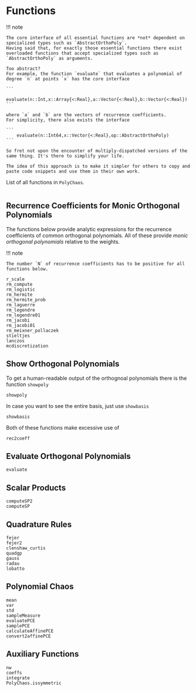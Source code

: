 # Functions

!!! note
    
    The core interface of all essential functions are *not* dependent on specialized types such as `AbstractOrthoPoly`.
    Having said that, for exactly those essential functions there exist overloaded functions that accept specialized types such as `AbstractOrthoPoly` as arguments.
    
    Too abstract?
    For example, the function `evaluate` that evaluates a polynomial of degree `n` at points `x` has the core interface
    
    ```
        evaluate(n::Int,x::Array{<:Real},a::Vector{<:Real},b::Vector{<:Real})
    ```
    
    where `a` and `b` are the vectors of recurrence coefficients.
    For simplicity, there also exists the interface
    
    ```
        evaluate(n::Int64,x::Vector{<:Real},op::AbstractOrthoPoly)
    ```
    
    So fret not upon the encounter of multiply-dispatched versions of the same thing. It's there to simplify your life.
    
    The idea of this approach is to make it simpler for others to copy and paste code snippets and use them in their own work.

List of all functions in `PolyChaos`.

```@index
```

## Recurrence Coefficients for Monic Orthogonal Polynomials

The functions below provide analytic expressions for the recurrence coefficients of common orthogonal polynomials.
All of these provide *monic orthogonal polynomials* relative to the weights.

!!! note
    
    The number `N` of recurrence coefficients has to be positive for all functions below.

```@docs
r_scale
rm_compute
rm_logistic
rm_hermite
rm_hermite_prob
rm_laguerre
rm_legendre
rm_legendre01
rm_jacobi
rm_jacobi01
rm_meixner_pollaczek
stieltjes
lanczos
mcdiscretization
```

## Show Orthogonal Polynomials

To get a human-readable output of the orthognoal polynomials there is the function `showpoly`

```@docs
showpoly
```

In case you want to see the entire basis, just use `showbasis`

```@docs
showbasis
```

Both of these functions make excessive use of

```@docs
rec2coeff
```

## Evaluate Orthogonal Polynomials

```@docs
evaluate
```

## Scalar Products

```@docs
computeSP2
computeSP
```

## Quadrature Rules

```@docs
fejer
fejer2
clenshaw_curtis
quadgp
gauss
radau
lobatto
```

## Polynomial Chaos

```@docs
mean
var
std
sampleMeasure
evaluatePCE
samplePCE
calculateAffinePCE
convert2affinePCE
```

## Auxiliary Functions

```@docs
nw
coeffs
integrate
PolyChaos.issymmetric
```
